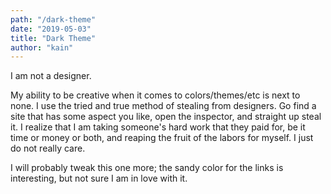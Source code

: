 ```yaml
---
path: "/dark-theme"
date: "2019-05-03"
title: "Dark Theme"
author: "kain"
---
```


I am not a designer.

My ability to be creative when it comes to colors/themes/etc is next to none. I use the tried and true method of stealing from designers. Go find a site that has some aspect you like, open the inspector, and straight up steal it. I realize that I am taking someone's hard work that they paid for, be it time or money or both, and reaping the fruit of the labors for myself. I just do not really care.

I will probably tweak this one more; the sandy color for the links is interesting, but not sure I am in love with it.
